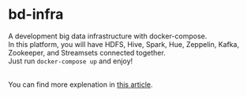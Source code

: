 # bd-infra
A development big data infrastructure with docker-compose.
<br> In this platform, you will have  HDFS, Hive, Spark, Hue, Zeppelin, Kafka, Zookeeper, and Streamsets connected together.
<br> Just run `docker-compose up` and enjoy!

<br> You can find more explenation in [this article](https://itnext.io/creating-a-big-data-development-platform-using-docker-compose-892f7f4da738).

